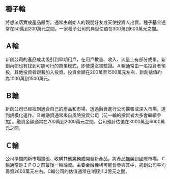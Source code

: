 ## 種子輪

將想法落實成產品原型。通常由創始人的親朋好友或天使投資人出資。種子基金通常在50萬到200萬元之間，一家種子公司的典型估值在300萬到600萬元之間。

## Ａ輪

新創公司的產品成功吸引到早期用戶，在用戶數量、收入、流量上有部分成果。新創內部也有找到可能可行的商業模式，即使還沒被驗證。Ａ輪通常由一名投資者領投，其他投資者跟著加入投資。投資金額在200萬至1500萬元左右，新創估值約為1000萬到1500萬元。

## Ｂ輪

新創公司已經找到適合自己的產品和市場，透過融資進行公司擴張或深入市場，達到規模化運作。Ｂ輪融資通常來自風險投資公司（前一輪的投資者大多會繼續參加）。融資金額通常在700萬到2000萬元之間。公司預計估值在3000萬至6000萬元之間。

## Ｃ輪

公司準備向新市場擴張、收購其他業務或開發新產品，將產品推廣到國際市場。Ｃ輪通常是ＩＰＯ之前最後一輪融資。主要金融機構可能會參與其中，初創公司平均籌資2600萬元左右。C輪公司的估值通常在1億到1.2億元之間。
